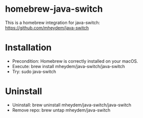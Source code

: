 # homebrew-java-switch
This is a homebrew integration for java-switch: https://github.com/mheydem/java-switch
# Installation
* Precondition: Homebrew is correctly installed on your macOS.
* Execute: brew install mheydem/java-switch/java-switch
* Try: sudo java-switch
# Uninstall
* Uninstall: brew uninstall mheydem/java-switch/java-switch
* Remove repo: brew untap mheydem/java-switch

